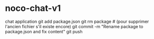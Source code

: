 # noco-chat-v1
chat application
git add package.json
git rm package         # (pour supprimer l'ancien fichier s'il existe encore)
git commit -m "Rename package to package.json and fix content"
git push
